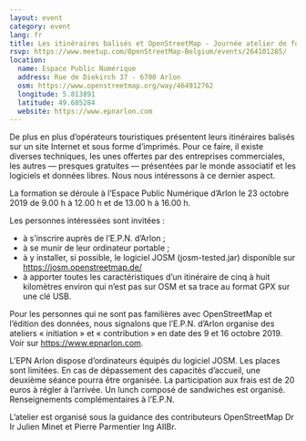 ```yaml
---
layout: event
category: event
lang: fr
title: Les itinéraires balisés et OpenStreetMap - Journée atelier de formation
rsvp: https://www.meetup.com/OpenStreetMap-Belgium/events/264101285/
location:
  name: Espace Public Numérique
  address: Rue de Diekirch 37 - 6700 Arlon
  osm: https://www.openstreetmap.org/way/464912762
  longitude: 5.813891
  latitude: 49.685284
  website: https://www.epnarlon.com
---
```


De plus en plus d’opérateurs touristiques présentent leurs itinéraires balisés sur un site Internet et sous forme d’imprimés. Pour ce faire, il existe diverses techniques, les unes offertes par des entreprises commerciales, les autres — presques gratuites — présentées par le monde associatif et les logiciels et données libres. Nous nous intéressons à ce dernier aspect.

La formation se déroule à l’Espace Public Numérique d’Arlon le 23 octobre 2019 de 9.00 h à 12.00 h et de 13.00 h à 16.00 h.

Les personnes intéressées sont invitées :
- à s’inscrire auprès de l’E.P.N. d’Arlon ;
- à se munir de leur ordinateur portable ;
- à y installer, si possible, le logiciel JOSM (josm-tested.jar) disponible sur https://josm.openstreetmap.de/
- à apporter toutes les caractéristiques d’un itinéraire de cinq à huit kilomètres environ qui n’est pas sur OSM et sa trace au format GPX sur une clé USB.

Pour les personnes qui ne sont pas familières avec OpenStreetMap et l’édition des données, nous signalons que l’E.P.N. d’Arlon organise des ateliers « initiation » et « contribution » en date des 9 et 16 octobre 2019. Voir sur https://www.epnarlon.com.

L’EPN Arlon dispose d’ordinateurs équipés du logiciel JOSM. Les places sont limitées. En cas de dépassement des capacités d’accueil, une deuxième séance pourra être organisée. La participation aux
frais est de 20 euros à régler à l’arrivée. Un lunch composé de
sandwiches est organisé. Renseignements complémentaires à l’E.P.N.

L’atelier est organisé sous la guidance des contributeurs OpenStreetMap
Dr Ir Julien Minet et Pierre Parmentier Ing AIIBr.
